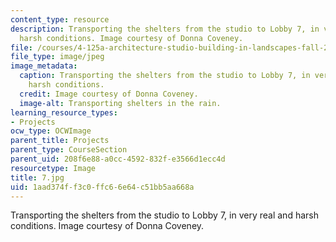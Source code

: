 ```yaml
---
content_type: resource
description: Transporting the shelters from the studio to Lobby 7, in very real and
  harsh conditions. Image courtesy of Donna Coveney.
file: /courses/4-125a-architecture-studio-building-in-landscapes-fall-2005/1aad374ff3c0ffc66e64c51bb5aa668a_7.jpg
file_type: image/jpeg
image_metadata:
  caption: Transporting the shelters from the studio to Lobby 7, in very real and
    harsh conditions.
  credit: Image courtesy of Donna Coveney.
  image-alt: Transporting shelters in the rain.
learning_resource_types:
- Projects
ocw_type: OCWImage
parent_title: Projects
parent_type: CourseSection
parent_uid: 208f6e88-a0cc-4592-832f-e3566d1ecc4d
resourcetype: Image
title: 7.jpg
uid: 1aad374f-f3c0-ffc6-6e64-c51bb5aa668a
---
```

Transporting the shelters from the studio to Lobby 7, in very real and harsh conditions. Image courtesy of Donna Coveney.

